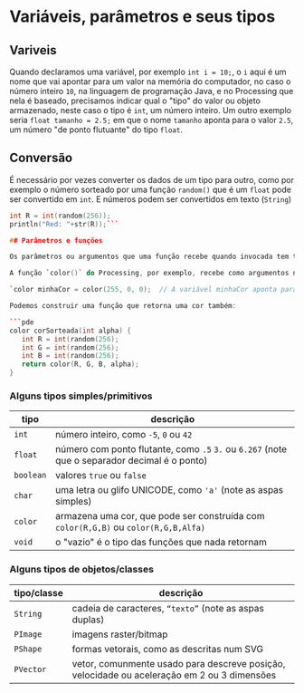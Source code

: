 
# Variáveis, parâmetros e seus tipos

## Variveis

Quando declaramos uma variável, por exemplo `int i = 10;`, o `i` aqui é um nome que vai apontar para um valor na memória do computador, no caso o número inteiro `10`, na linguagem de programação Java, e no Processing que nela é baseado, precisamos indicar qual o "tipo" do valor ou objeto armazenado, neste caso o tipo é `int`, um número inteiro.  Um outro exemplo seria `float tamanho = 2.5;` em que o nome `tamanho` aponta para o valor `2.5`, um número "de ponto flutuante" do tipo `float`.

## Conversão

É necessário por vezes converter os dados de um tipo para outro, como por exemplo o número sorteado por uma função `random()` que é um `float` pode ser convertido em `int`. E números podem ser convertidos em texto (`String`)

```pde
int R = int(random(256));
println("Red: "+str(R));```

## Parâmetros e funções

Os parâmetros ou argumentos que uma função recebe quando invocada tem tipos, que podem ser descobertos na documentação (no caso de funções pré-definidas ou de bibliotecas externas) ou na definição da função. Da mesma forma os dados retornados pela função tem um tipo (às vezes descrito como "o tipo da função"). Funções que não retornam nada são do tipo `void`, como `setup()`, `draw()`, `noStroke()` e `rect()`, por exemplo.

A função `color()` do Processing, por exemplo, recebe como argumentos números inteiros e retorna uma cor:

`color minhaCor = color(255, 0, 0);  // A variável minhaCor aponta para uma cor vermelha na memória`

Podemos construir uma função que retorna uma cor também:

```pde
color corSorteada(int alpha) {
   int R = int(random(256);
   int G = int(random(256);
   int B = int(random(256);
   return color(R, G, B, alpha);
}
```

### Alguns tipos simples/primitivos

| tipo | descrição |
| --- | --- |
|`int`  |  número inteiro, como `-5`, `0` ou `42`
| `float`  | número com ponto flutante, como `.5` `3.` ou `6.267` (note que o separador decimal é o ponto)
| `boolean` |  valores `true` ou `false`
| `char`| uma letra ou glifo UNICODE, como `'a'` (note as aspas simples)
| `color`  |  armazena uma cor, que pode ser construída com `color(R,G,B)` ou `color(R,G,B,Alfa)`
| `void`| o "vazio" é o tipo das funções que nada retornam

### Alguns tipos de objetos/classes 

| tipo/classe | descrição |
| --- | --- |
| `String`  | cadeia de caracteres, `“texto”` (note as aspas duplas)
| `PImage` | imagens raster/bitmap
| `PShape` | formas vetorais, como as descritas num SVG
| `PVector` | vetor, comunmente usado para descreve posição, velocidade ou aceleração em 2 ou 3 dimensões 
